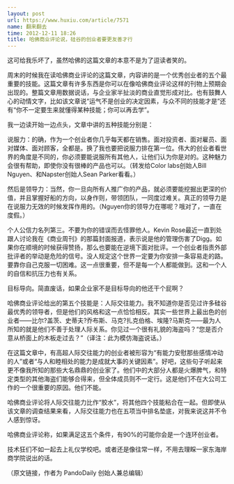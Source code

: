 ```yaml
---
layout: post
url: https://www.huxiu.com/article/7571
name: 翻来翻去
time: 2012-12-11 18:26
title: 哈佛商业评论说，硅谷的创业者要更友善才行
---
```

这可给我乐坏了，虽然哈佛的这篇文章的本意不是为了逗读者笑的。

周末的时候我在读哈佛商业评论的这篇文章，内容讲的是一个优秀创业者的五个最重要的技能。这篇文章有许多东西是你可以在像哈佛商业评论这样的刊物上预期会出现的。整篇文章用数据说话，与企业家半扯淡的商业直觉形成对比。也有鼓舞人心的动情文字，比如该文章说“运气不是创业的决定因素，与众不同的技能才是”还有“你不一定要生来就懂得某种技能；你可以再去学”。

我一边读开始一边点头，文章中讲的五种技能分别是：

说服力：的确，作为一个创业者你几乎每天都在销售。面对投资者、面对雇员、面对媒体、面对顾客，全都是。换了我也要把说服力排在第一位。伟大的创业者看世界的角度是不同的，你必须要能说服所有其他人，让他们认为你是对的。这种魅力会很有帮助，即使你没有很棒的产品也可以。（转发给Color labs创始人Bill Nguyen、和Napster创始人Sean Parker看看。）

然后是领导力：当然，你一旦向所有人推广你的产品，就必须要能挖掘出更深的价值，并且掌握好船的方向，以身作则，带领团队，一同度过难关。真正的领导力是在说服力无效的时候发挥作用的。（Nguyen你的领导力在哪呢？哦对了，一直在度假。）

个人公信力名列第三。不要为你的错误而去怪罪他人。Kevin Rose最近一直到处跟人讨论我在《商业周刊》的那篇封面报道，表示说是他的管理伤害了Digg。如果你在顺境的时候获得赞扬，那么也要能在逆境下面对批评。一个创业者指责外部批评者的举动是危险的信号。没人规定这个世界一定要为你安排一条容易走的路。要靠你自己克服一切困难。这一点很重要，但不是每一个人都能做到。这和一个人的自信和抗压力也有关系。

目标导向。简直废话，如果企业家不是目标导向的他还干个屁啊？

哈佛商业评论给出的第五个技能是：人际交往能力。我不知道你是否见过许多硅谷最优秀的领导者，但是他们的风格和这一点恰恰相反。其实一些世界上最出色的创业者——比尔?盖茨、史蒂夫?乔布斯、马克?扎克伯格、埃隆?马斯克——最为人所知的就是他们不善于处理人际关系。你见过一个很有礼貌的海盗吗？“您是否介意从桥面上的木板走过去？”（译注：此为模仿海盗说话。）

在这篇文章中，有高超人际交往能力的创业者被形容为“有能力安慰那些感情冲动的人”或者“与人和睦相处的能力是成就大事的关键因素”。好吧，这些句子听起来更不像我所知的那些大名鼎鼎的创业家了。他们中的大部分人都是火爆脾气，和特定类型的其他海盗们能够合得来，但全体成员则不一定行。这是他们不在大公司工作的一个很重要的原因。他们不能。

哈佛商业评论将人际交往能力比作“胶水”，将其他四个技能粘合在一起。但即使从该文章的调查结果来看，人际交往能力也在五项当中排名垫底，对我来说这并不令人感到惊讶。

哈佛商业评论称，如果满足这五个条件，有90%的可能你会是一个连环创业者。

技术狂们不如一起去上礼仪学校吧。或者还是像往常一样，不用去理睬一家东海岸商学院说出的话。

（原文链接，作者为 PandoDaily 创始人兼总编辑）

